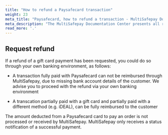 ```yaml
---
title: "How to refund a Paysafecard transaction"
weight: 23
meta_title: "Paysafecard, how to refund a transaction - MultiSafepay Docs"
meta_description: "The MultiSafepay Documentation Center presents all relevant information about our Plugins and API. You can also find support pages for payment methods, tools and general questions as well as the contact details of our Support and Integration Teams."
read_more: '.'
---
```

## Request refund
If a refund of a gift card payment has been requested, you could do so through your own banking environment, as follows:

* A transaction fully paid with Paysafecard can not be reimbursed through MultiSafepay, due to missing bank account details of the customer. We advise you to proceed with the refund via your own banking environment

* A transcation partially paid with a gift card and partially paid with a different method (e.g. iDEAL), can be fully reimbursed to the customer

The amount deducted from a Paysafecard card to pay an order is not processed or received by MultiSafepay. MultiSafepay only receives a status notification of a successful payment.
